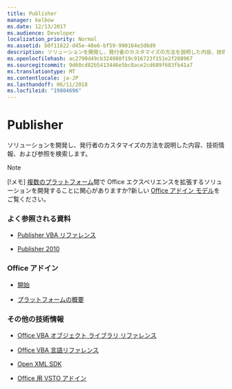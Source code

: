 ```yaml
---
title: Publisher
manager: kelbow
ms.date: 12/13/2017
ms.audience: Developer
localization_priority: Normal
ms.assetid: b0f11822-d45e-48e6-bf59-990164e3d6d9
description: ソリューションを開発し、発行者のカスタマイズの方法を説明した内容、技術情報、および参照を検索します。
ms.openlocfilehash: ac2790d49cb324088f19c916723f151e2f288967
ms.sourcegitcommit: 9d60cd82b5413446e5bc8ace2cd689f683fb41a7
ms.translationtype: MT
ms.contentlocale: ja-JP
ms.lasthandoff: 06/11/2018
ms.locfileid: "19804696"
---
```

# <a name="publisher"></a>Publisher

ソリューションを開発し、発行者のカスタマイズの方法を説明した内容、技術情報、および参照を検索します。

> [!NOTE]
> [!メモ] [複数のプラットフォーム](https://docs.microsoft.com/en-us/office/dev/add-ins/overview/office-add-in-availability)間で Office エクスペリエンスを拡張するソリューションを開発することに関心がありますか?新しい [Office アドイン モデル](https://docs.microsoft.com/en-us/office/dev/add-ins/overview/office-add-ins)をご覧ください。 

### <a name="viewed-most"></a>よく参照される資料

- [Publisher VBA リファレンス](https://msdn.microsoft.com/en-us/VBA/VBA-Publisher)

- [Publisher 2010](https://msdn.microsoft.com/en-us/library/office/ff604963(v=office.14).aspx)


### <a name="office-add-ins"></a>Office アドイン 

- [開始](https://docs.microsoft.com/en-us/office/dev/add-ins/)

- [プラットフォームの概要](https://docs.microsoft.com/en-us/office/dev/add-ins/overview/office-add-ins)


### <a name="other-resources"></a>その他の技術情報

- [Office VBA オブジェクト ライブラリ リファレンス](https://msdn.microsoft.com/en-us/VBA/Office-Shared-VBA/articles/office-vba-object-library-reference)

- [Office VBA 言語リファレンス](https://msdn.microsoft.com/en-us/VBA/VBA-Language-Reference) 

- [Open XML SDK](https://msdn.microsoft.com/en-us/library/bb448854.aspx)

- [Office 用 VSTO アドイン](https://msdn.microsoft.com/en-us/library/jj620922.aspx)